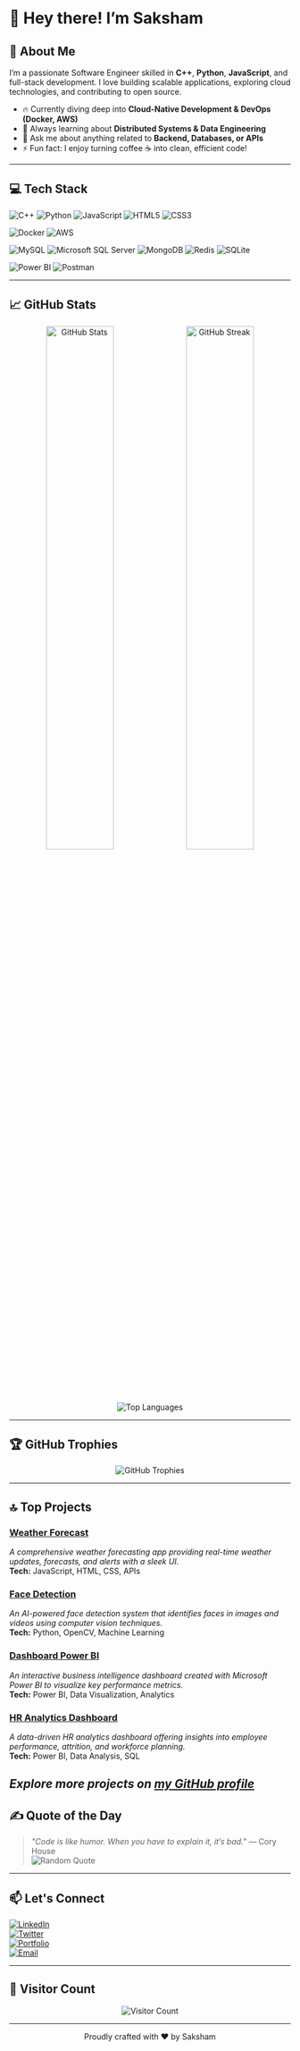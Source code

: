 # 👋 Hey there! I’m Saksham

## 🔭 About Me
I’m a passionate Software Engineer skilled in **C++**, **Python**, **JavaScript**, and full-stack development. I love building scalable applications, exploring cloud technologies, and contributing to open source.  

- 🔥 Currently diving deep into **Cloud-Native Development & DevOps (Docker, AWS)**  
- 🌱 Always learning about **Distributed Systems & Data Engineering**  
- 💬 Ask me about anything related to **Backend, Databases, or APIs**  
- ⚡ Fun fact: I enjoy turning coffee ☕️ into clean, efficient code!  

---

## 💻 Tech Stack

![C++](https://img.shields.io/badge/c++-%2300599C.svg?style=for-the-badge&logo=c%2B%2B&logoColor=white)
![Python](https://img.shields.io/badge/python-3670A0?style=for-the-badge&logo=python&logoColor=ffdd54)
![JavaScript](https://img.shields.io/badge/javascript-%23323330.svg?style=for-the-badge&logo=javascript&logoColor=%23F7DF1E)
![HTML5](https://img.shields.io/badge/html5-%23E34F26.svg?style=for-the-badge&logo=html5&logoColor=white)
![CSS3](https://img.shields.io/badge/css3-%231572B6.svg?style=for-the-badge&logo=css3&logoColor=white)

![Docker](https://img.shields.io/badge/docker-%230db7ed.svg?style=for-the-badge&logo=docker&logoColor=white)
![AWS](https://img.shields.io/badge/AWS-%23FF9900.svg?style=for-the-badge&logo=amazon-aws&logoColor=white)

![MySQL](https://img.shields.io/badge/mysql-4479A1.svg?style=for-the-badge&logo=mysql&logoColor=white)
![Microsoft SQL Server](https://img.shields.io/badge/Microsoft%20SQL%20Server-CC2927?style=for-the-badge&logo=microsoft%20sql%20server&logoColor=white)
![MongoDB](https://img.shields.io/badge/mongodb-%234ea94b.svg?style=for-the-badge&logo=mongodb&logoColor=white)
![Redis](https://img.shields.io/badge/redis-%23DD0031.svg?style=for-the-badge&logo=redis&logoColor=white)
![SQLite](https://img.shields.io/badge/sqlite-%2307405e.svg?style=for-the-badge&logo=sqlite&logoColor=white)

![Power BI](https://img.shields.io/badge/power_bi-F2C811?style=for-the-badge&logo=powerbi&logoColor=black)
![Postman](https://img.shields.io/badge/Postman-FF6C37?style=for-the-badge&logo=postman&logoColor=white)

---

## 📈 GitHub Stats

<p align="center">
  <img src="https://github-readme-stats.vercel.app/api?username=saksham634&show_icons=true&theme=radical&count_private=true&include_all_commits=true" alt="GitHub Stats" width="49%" />
  <img src="https://github-readme-streak-stats.herokuapp.com/?user=saksham634&theme=radical" alt="GitHub Streak" width="49%" />
</p>

<p align="center">
  <img src="https://github-readme-stats.vercel.app/api/top-langs/?username=saksham634&layout=compact&theme=radical" alt="Top Languages" />
</p>

---

## 🏆 GitHub Trophies

<p align="center">
  <img src="https://github-profile-trophy.vercel.app/?username=saksham634&theme=radical&no-bg=true&margin-w=15" alt="GitHub Trophies" />
</p>

---

## 🔝 Top Projects

### [Weather Forecast](https://github.com/saksham634/weatherforecast)  
_A comprehensive weather forecasting app providing real-time weather updates, forecasts, and alerts with a sleek UI._  
**Tech:** JavaScript, HTML, CSS, APIs

### [Face Detection](https://github.com/saksham634/Face-detection)  
_An AI-powered face detection system that identifies faces in images and videos using computer vision techniques._  
**Tech:** Python, OpenCV, Machine Learning

### [Dashboard Power BI](https://github.com/saksham634/dashboard-power-bi)  
_An interactive business intelligence dashboard created with Microsoft Power BI to visualize key performance metrics._  
**Tech:** Power BI, Data Visualization, Analytics

### [HR Analytics Dashboard](https://github.com/saksham634/HR-Analytics-Dashboard)  
_A data-driven HR analytics dashboard offering insights into employee performance, attrition, and workforce planning._  
**Tech:** Power BI, Data Analysis, SQL

*Explore more projects on [my GitHub profile](https://github.com/saksham634?tab=repositories)*
---

## ✍️ Quote of the Day  
> _"Code is like humor. When you have to explain it, it’s bad."_ — Cory House  
![Random Quote](https://quotes-github-readme.vercel.app/api?type=horizontal&theme=radical)

---

## 📫 Let's Connect

[![LinkedIn](https://img.shields.io/badge/LinkedIn-blue?style=for-the-badge&logo=linkedin&logoColor=white)](https://linkedin.com/in/your-linkedin)  
[![Twitter](https://img.shields.io/badge/Twitter-1DA1F2?style=for-the-badge&logo=twitter&logoColor=white)](https://twitter.com/your-twitter)  
[![Portfolio](https://img.shields.io/badge/Portfolio-gray?style=for-the-badge&logo=google-chrome&logoColor=white)](https://your-portfolio.com)  
[![Email](https://img.shields.io/badge/Email-D14836?style=for-the-badge&logo=gmail&logoColor=white)](mailto:your.email@example.com)

---

## 👀 Visitor Count

<p align="center">
  <img src="https://visitcount.itsvg.in/api?id=saksham634&icon=0&color=0" alt="Visitor Count" />
</p>

---

<p align="center">
  Proudly crafted with ❤️ by Saksham  
</p>
